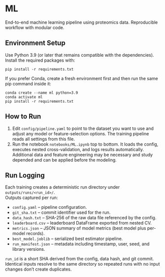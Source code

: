 # ML
End-to-end machine learning pipeline using proteomics data. Reproducible workflow with modular code.

## Environment Setup
Use Python 3.9 (or later that remains compatible with the dependencies). Install the required packages with:
```
pip install -r requirements.txt
```
If you prefer Conda, create a fresh environment first and then run the same pip command inside it:
```
conda create --name ml python=3.9
conda activate ml
pip install -r requirements.txt
```

## How to Run
1. Edit `config/pipeline.yaml` to point to the dataset you want to use and adjust any model or feature-selection options. The training pipeline reads all settings from this file.
2. Run the notebook `notebooks/ML.ipynb` top to bottom. It loads the config, executes nested cross-validation, and logs results automatically.
Additional data and feature engineering may be necessary and study depended and can be applied before the modeling. 

## Run Logging
Each training creates a deterministic run directory under `outputs/runs/<run_id>/`.  
Outputs captured per run:
- `config.yaml` – pipeline configuration.
- `git_sha.txt` – commit identifier used for the run.
- `data_hash.txt` – SHA-256 of the raw data file referenced by the config.
- `leaderboard.csv` – leaderboard DataFrame exported from nested CV.
- `metrics.json` – JSON summary of model metrics (best model plus per-model records).
- `best_model.joblib` – serialized best estimator pipeline.
- `run_manifest.json` – metadata including timestamp, user, seed, and library versions.

`run_id` is a short SHA derived from the config, data hash, and git commit. Identical inputs resolve to the same directory so repeated runs with no input changes don’t create duplicates.
